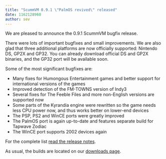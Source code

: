 ```yaml
---
title: "ScummVM 0.9.1 \"PalmOS revived\" released"
date: 1162128960
author: sev
---
```


We are pleased to announce the 0.9.1 ScummVM bugfix release.

There were lots of important bugfixes and small improvements. We are also glad that three additional platforms are now officially supported: Nintendo DS, GP2X and GP32. You can already download official DS and GP2X binaries, and the GP32 port will be available soon.

Some of the most significant bugfixes are:

*   Many fixes for Humongous Entertainment games and better support for international versions of the games
*   Improved detection of the FM-TOWNS version of Indy3
*   Several fixes for The Feeble Files and more non-English versions are supported now
*   Some parts of the Kyrandia engine were rewritten so the game needs less CPU power now, and thus works better on lower-end devices
*   The PSP, PS2 and WinCE ports were greatly improved
*   The PalmOS port is again up-to-date and features separate build for Tapwave Zodiac
*   The WinCE port supports 2002 devices again

For the complete list [read the release notes](/frs/scummvm/0.9.0/ReleaseNotes).

As usual, the builds are located on our [downloads page](/downloads/).
